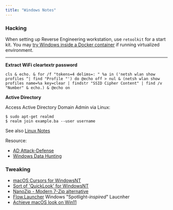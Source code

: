 ```yaml
---
title: "Windows Notes"
---
```



### Hacking

When setting up Reverse Engineering workstation, use `retoolkit` for a start kit. You may [try Windows inside a Docker container](https://github.com/dockur/windows) if running virtualized environment. 

---

**Extract WiFi cleartextr password**

```
cls & echo. & for /f "tokens=4 delims=: " %a in ('netsh wlan show profiles ^| find "Profile "') do @echo off > nul & (netsh wlan show profiles name=%a key=clear | findstr "SSID Cipher Content" | find /v "Number" & echo.) & @echo on
```

**Active Directory**

Access Active Directory Domain Admin via Linux:

```
$ sudo apt-get realmd
$ realm join example.ba --user username
```

See also [Linux Notes](/linux-notes)

Resource:

* [AD Attack-Defense](https://github.com/infosecn1nja/AD-Attack-Defense)
* [Windows Data Hunting](https://thevivi.net/2018/05/23/a-data-hunting-overview/)

### Tweaking

* [macOS Cursors for WindowsNT](https://github.com/antiden/macOS-cursors-for-Windows)
* [Sort of 'QuickLook' for WindowsNT](https://github.com/QL-Win/QuickLook)
* [NanoZip - Modern 7-Zip alternative](https://github.com/M2Team/NanaZip)
* [Flow.Launcher](https://github.com/Flow-Launcher/Flow.Launcher) Windows "Spotlight-*inspired*" Laucnher
* [Achieve macOS look on Win11](https://github.com/Runixe786/Macified-Windows)